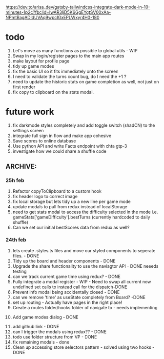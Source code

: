 https://dev.to/arisa_dev/gatsby-tailwindcss-integrate-dark-mode-in-10-minutes-1p2c?fbclid=IwAR3IjD5K6GgEYgtSV00xAa-NPmtBagADldUVAq9wpcIGxEPLWxyr4H0-180


# todo 


1) Let's move as many functions as possible to global utils - WIP
5) Swap in my login/register pages to the main app routes
6) make layout for profile page 
7) tidy up game modes
8) fix the basic UI so it fits immediately onto the screen
9) I need to validate the turns count bug, do I need the +1 ?
10) need to update the historic stats on game completion as well, not just on first render
12) fix copy to clipboard on the stats modal.



# future work
1. fix darkmode styles completely and add toggle switch (shadCN) to the settings screen
2. integrate full sign in flow and make app cohesive
3. Save scores to online database 
4. Use python API and write Facts endpoint with chta gtp-3 
5. investigate how we could share a shuffle code

## ARCHIVE: 


### 25h feb

1) Refactor copyToClipboard to a custom hook
2) fix header logo to correct image 
3) fix local storage but lets tidy up a new line per game mode
1) update modals to pull from redux instead of localStorage
11) need to get stats modal to access the difficulty selected in the mode i.e. gameStats['gameDifficulty'].bestTurns (currently hardcoded to daily shuffle)
3) Can we set our initial bestScores data from redux as well? 
 ### 24th feb
1) lets create .styles.ts files and move our styled components to seperate files. - DONE 
2) Tidy up the board and header components - DONE
3) Upgrade the share functionality to use the naviagtor API - DONE neeeds testing
4) can we track current game time using redux? - DONE
5) Fully integrate a modal register - WIP - Need to swap all current now undefined set calls to instead call for the dispatch-DONE
6) Prevent info modal being accidentally closed - DONE
7) can we remove 'time' as useState completely from Board?  -DONE 
8) set up routing - Actually have pages in the right place! 
9) Create a routes folder/hooks folder of navigate to - needs implementing 
10. Add game modes dialog  - DONE
11) add github link - DONE
12) can I trigger the modals using redux?? - DONE
13) todo use folder structure from VP - DONE 
14) fix remaining modals - done
15) Clean up accessing store selectors pattern - solved using two hooks - DONE